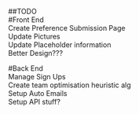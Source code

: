 ##TODO  
#Front End  
Create Preference Submission Page  
Update Pictures  
Update Placeholder information  
Better Design???  

#Back End  
Manage Sign Ups  
Create team optimisation heuristic alg  
Setup Auto Emails  
Setup API stuff?  
